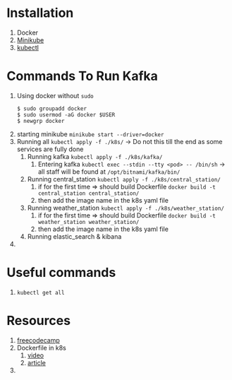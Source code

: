 # Installation

1. Docker
2. [Minikube](https://minikube.sigs.k8s.io/docs/start/?arch=%2Flinux%2Fx86-64%2Fstable%2Fbinary+download)
3. [kubectl](https://kubernetes.io/docs/tasks/tools/)

# Commands To Run Kafka

1. Using docker without `sudo` 
   ```
   $ sudo groupadd docker
   $ sudo usermod -aG docker $USER
   $ newgrp docker
   ```
2. starting minikube `minikube start --driver=docker`
3. Running all `kubectl apply -f ./k8s/` -> Do not this till the end as some services are fully done
   1. Running kafka `kubectl apply -f ./k8s/kafka/`
      1. Entering kafka `kubectl exec --stdin --tty <pod> -- /bin/sh` -> all staff will be found at `/opt/bitnami/kafka/bin/`
   2. Running central_station `kubectl apply -f ./k8s/central_station/`
      1. if for the first time => should build Dockerfile `docker build -t central_station central_station/`
      2. then add the image name in the k8s yaml file
   3. Running weather_station `kubectl apply -f ./k8s/weather_station/`
      1. if for the first time => should build Dockerfile `docker build -t weather_station weather_station/`
      2. then add the image name in the k8s yaml file
   4. Running elastic_search & kibana 
4. 

# Useful commands

1. `kubectl get all`

# Resources

1. [freecodecamp](https://www.freecodecamp.org/news/the-kubernetes-handbook/#heading-installing-kubernetes)
2. Dockerfile in k8s
   1. [video](https://youtu.be/3mdCiFu52XA)
   2. [article](https://medium.com/@haider.mtech2011/introduction-to-using-dockerfiles-in-a-kubernetes-setup-for-950661b36a8b)
3. 